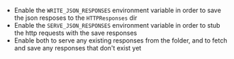 - Enable the `WRITE_JSON_RESPONSES` environment variable in order to save the json resposes to the `HTTPResponses` dir
- Enable the `SERVE_JSON_RESPONSES` environment variable in order to stub the http requests with the save responses
- Enable both to serve any existing responses from the folder, and to fetch and save any responses that don't exist yet
